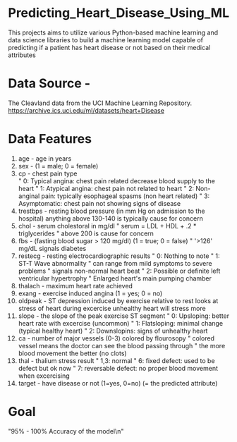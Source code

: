 # Predicting_Heart_Disease_Using_ML
This projects aims to utilize various Python-based machine learning and data science libraries to build a machine learning model capable of predicting if a patient has heart disease or not based on their medical attributes
    
  # Data Source - 
  The Cleavland data from the UCI Machine Learning Repository. https://archive.ics.uci.edu/ml/datasets/heart+Disease
  
# Data Features
1. age - age in years
2. sex - (1 = male; 0 = female)
3. cp - chest pain type\
    "    0: Typical angina: chest pain related decrease blood supply to the heart
    "    1: Atypical angina: chest pain not related to heart
    "    2: Non-anginal pain: typically esophageal spasms (non heart related)
    "    3: Asymptomatic: chest pain not showing signs of disease
4. trestbps - resting blood pressure (in mm Hg on admission to the hospital) anything above 130-140 is typically cause for concern
5. chol - serum cholestoral in mg/dl
    "    serum = LDL + HDL + .2 * triglycerides
    "    above 200 is cause for concern
6. fbs - (fasting blood sugar > 120 mg/dl) (1 = true; 0 = false)
    "    '>126' mg/dL signals diabetes
7. restecg - resting electrocardiographic results
    "    0: Nothing to note
    "    1: ST-T Wave abnormality
    "       can range from mild symptoms to severe problems
    "       signals non-normal heart beat
    "    2: Possible or definite left ventricular hypertrophy
    "        Enlarged heart's main pumping chamber
8. thalach - maximum heart rate achieved
9. exang - exercise induced angina (1 = yes; 0 = no)
10. oldpeak - ST depression induced by exercise relative to rest looks at stress of heart during excercise unhealthy heart will stress more
11. slope - the slope of the peak exercise ST segment
    "    0: Upsloping: better heart rate with excercise (uncommon)
    "    1: Flatsloping: minimal change (typical healthy heart)
    "    2: Downslopins: signs of unhealthy heart
12. ca - number of major vessels (0-3) colored by flourosopy
    "    colored vessel means the doctor can see the blood passing through
    "    the more blood movement the better (no clots)
13. thal - thalium stress result
    "    1,3: normal
    "    6: fixed defect: used to be defect but ok now
    "    7: reversable defect: no proper blood movement when excercising
14. target - have disease or not (1=yes, 0=no) (= the predicted attribute)
  
# Goal 
"95% - 100% Accuracy of the model\n"
  

